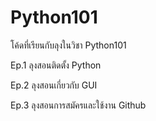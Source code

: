 # Python101
โค้ดที่เรียนกับลุงในวิชา Python101


Ep.1 ลุงสอนติดตั้ง Python

Ep.2 ลุงสอนเกี่ยวกับ GUI

Ep.3 ลุงสอนการสมัครและใช้งาน Github
